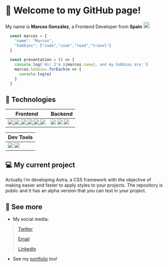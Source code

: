 # 👋 Welcome to my GitHub page!

My name is **Marcos González**, a Frontend Developer from **Spain** <img src="https://imgs.search.brave.com/7wLKLJlgmLWB0sUr_vjwqUoUl5a6R2sd6-koX2Ss8zo/rs:fit:512:512:1/g:ce/aHR0cHM6Ly9ob3Rl/bW9qaS5jb20vaW1h/Z2VzL2RsLzEvZmxh/Zy1vZi1zcGFpbi1l/bW9qaS1ieS10d2l0/dGVyLnBuZw" height="20"/>

```js
  const marcos = {
    "name": "Marcos",
    "hobbies": ["code","cook","read","travel"]
  }
  
  const presentation = () => {
    console.log(`Hi! I'm ${marcos.name}, and my hobbies are:`)
    marcos.hobbies.forEach(e => {
      console.log(e)
    }
  }
```

## 🥽 Technologies 
| Frontend | Backend |
|----------|---------|
| <a href="#"><img src="https://img.shields.io/badge/HTML5-E34F26?style=for-the-badge&logo=html5&logoColor=white"/> </a><a href="#"><img src="https://img.shields.io/badge/CSS3-1572B6?style=for-the-badge&logo=css3&logoColor=white"/></a><a href="#"> <img src="https://img.shields.io/badge/JavaScript-373737?style=for-the-badge&logo=javascript&logoColor=F7DC6F"/></a><a href="#"> <img src="https://img.shields.io/badge/sass-cf649a?style=for-the-badge&logo=sass&logoColor=white"/></a><a href="#"> <img src="https://img.shields.io/badge/react-16181d?style=for-the-badge&logo=react&logoColor=61dafb"/></a><a href="#"> <img src="https://img.shields.io/badge/bootstrap-7431f9?style=for-the-badge&logo=bootstrap&logoColor=white"/></a>| <a href="#"><img src="https://img.shields.io/badge/node js-339933?style=for-the-badge&logo=nodedotjs&logoColor=white"/></a> <a href="#"><img src="https://img.shields.io/badge/php-7a86b8?style=for-the-badge&logo=php&logoColor=white"/></a> <a href="#"><img src="https://img.shields.io/badge/c%23-440094?style=for-the-badge&logo=csharp&logoColor=white"/></a> |

| Dev Tools |
|-----------|
|<img src="https://img.shields.io/badge/visual studio code-42abf1?style=for-the-badge&logo=visualstudiocode&logoColor=white"/> <img src="https://img.shields.io/badge/git-f15233?style=for-the-badge&logo=git&logoColor=white"/>|

## 💻 My current project

Actually i'm developing Astra, a CSS framework with the objective of making easier and faster to apply styles to your projects. The repository is public and it has an alpha version that you can test in your project.

## 👀 See more

* My social media:


> [Twitter](https://twitter.com/ImLecus)   
>
> [Email](mailto:marcosgf2005@gmail.com)
>
> [LinkedIn](https://linkedin.com/in/marcosgf)

* See my [portfolio](https://marcosgf.netlify.app) too!
